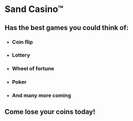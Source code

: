 # Sand Casino™
## Has the best games you could think of:
 * ### Coin flip
 * ### Lottery
 * ### Wheel of fortune
 * ### Poker
 * ### And many more coming
 
 ## Come lose your coins today!
